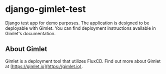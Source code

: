 # django-gimlet-test

Django test app for demo purposes. The application is designed to be deployable with Gimlet. You can find deployment instructions available in Gimlet's documentation.

## About Gimlet

Gimlet is a deployment tool that utilizes FluxCD. Find out more about Gimlet at [https://gimlet.io](https://gimlet.io).
